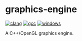 # graphics-engine
[![clang](https://github.com/miltonmcdonald1986/graphics-engine/actions/workflows/ci-clang.yml/badge.svg)](https://github.com/miltonmcdonald1986/graphics-engine/actions/workflows/ci-clang.yml)
[![gcc](https://github.com/miltonmcdonald1986/graphics-engine/actions/workflows/ci-gcc.yml/badge.svg)](https://github.com/miltonmcdonald1986/graphics-engine/actions/workflows/ci-gcc.yml)
[![windows](https://github.com/miltonmcdonald1986/graphics-engine/actions/workflows/ci-windows.yml/badge.svg)](https://github.com/miltonmcdonald1986/graphics-engine/actions/workflows/ci-windows.yml)

A C++/OpenGL graphics engine.
